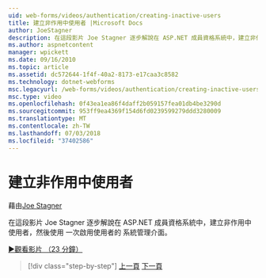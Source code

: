 ```yaml
---
uid: web-forms/videos/authentication/creating-inactive-users
title: 建立非作用中使用者 |Microsoft Docs
author: JoeStagner
description: 在這段影片 Joe Stagner 逐步解說在 ASP.NET 成員資格系統中，建立非作用中使用者，然後使用 啟用使用者的 系統管理介面...
ms.author: aspnetcontent
manager: wpickett
ms.date: 09/16/2010
ms.topic: article
ms.assetid: dc572644-1f4f-40a2-8173-e17caa3c8582
ms.technology: dotnet-webforms
msc.legacyurl: /web-forms/videos/authentication/creating-inactive-users
msc.type: video
ms.openlocfilehash: 0f43ea1ea86f4daff2b059157fea01db4be3290d
ms.sourcegitcommit: 953ff9ea4369f154d6fd0239599279ddd3280009
ms.translationtype: MT
ms.contentlocale: zh-TW
ms.lasthandoff: 07/03/2018
ms.locfileid: "37402586"
---
```

<a name="creating-inactive-users"></a>建立非作用中使用者
====================
藉由[Joe Stagner](https://github.com/JoeStagner)

在這段影片 Joe Stagner 逐步解說在 ASP.NET 成員資格系統中，建立非作用中使用者，然後使用 一次啟用使用者的 系統管理介面。

[&#9654;觀看影片 （23 分鐘）](https://channel9.msdn.com/Blogs/ASP-NET-Site-Videos/creating-inactive-users)

> [!div class="step-by-step"]
> [上一頁](simple-web-service-authentication.md)
> [下一頁](sql-injection-defense.md)
